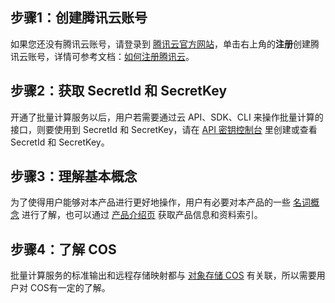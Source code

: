## 步骤1：创建腾讯云账号
如果您还没有腾讯云账号，请登录到 [腾讯云官方网站](https://intl.cloud.tencent.com/)，单击右上角的**注册**创建腾讯云账号，详情可参考文档：[如何注册腾讯云](https://intl.cloud.tencent.com/document/product/378/17985)。
## 步骤2：获取 SecretId 和 SecretKey
开通了批量计算服务以后，用户若需要通过云 API、SDK、CLI 来操作批量计算的接口，则要使用到 SecretId 和 SecretKey，请在 [API 密钥控制台](https://console.cloud.tencent.com/capi) 里创建或查看 SecretId 和 SecretKey。
## 步骤3：理解基本概念
为了使得用户能够对本产品进行更好地操作，用户有必要对本产品的一些 [名词概念](https://intl.cloud.tencent.com/document/product/599/10396) 进行了解，也可以通过 [产品介绍页](https://intl.cloud.tencent.com/product/batch) 获取产品信息和资料索引。
## 步骤4：了解 COS
批量计算服务的标准输出和远程存储映射都与 [对象存储 COS](https://intl.cloud.tencent.com/document/product/436/6222) 有关联，所以需要用户对 COS有一定的了解。

